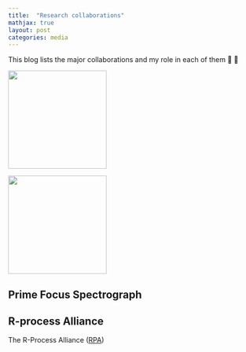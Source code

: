 ```yaml
---
title:  "Research collaborations"
mathjax: true
layout: post
categories: media
---
```


This blog lists the major collaborations and my role in each of them 🚀 🚀

[<img src="https://user-images.githubusercontent.com/35367221/196019919-07f9dc6d-766f-46f7-81ea-587e0587d867.png" width="200" height="200">](https://sites.google.com/view/rprocessalliance/meet-the-team?authuser=0)


[<img src="https://user-images.githubusercontent.com/35367221/196020791-ea7524d1-92a5-4775-8e80-1e41389cf2cc.png" width="200" height="200">](https://sites.google.com/view/rprocessalliance/meet-the-team?authuser=0)


## Prime Focus Spectrograph 



## R-process Alliance

The R-Process Alliance ([RPA](https://sites.google.com/view/rprocessalliance/meet-the-team?authuser=0))



